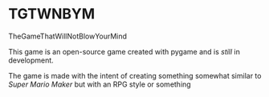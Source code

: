 # TGTWNBYM
TheGameThatWillNotBlowYourMind

This game is an open-source game created with pygame and is *still* in development.

The game is made with the intent of creating something somewhat similar to _Super Mario Maker_ but with an RPG style or something